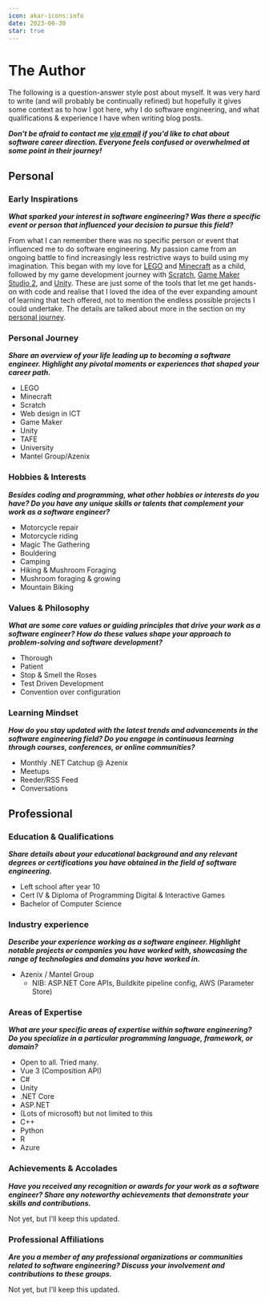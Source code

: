 ```yaml
---
icon: akar-icons:info
date: 2023-06-30
star: true
---
```


# The Author

The following is a question-answer style post about myself. It was very hard to write (and will probably be continually refined) but hopefully it gives some context as to how I got here, why I do software engineering, and what qualifications & experience I have when writing blog posts.

***Don't be afraid to contact me [via email](mailto:broderickwestrope@gmail.com) if you'd like to chat about software career direction. Everyone feels confused or overwhelmed at some point in their journey!***

## Personal

### Early Inspirations

***What sparked your interest in software engineering? Was there a specific event or person that influenced your decision to pursue this field?***

From what I can remember there was no specific person or event that influenced me to do software engineering. My passion came from an ongoing battle to find increasingly less restrictive ways to build using my imagination. This began with my love for [LEGO](https://www.lego.com/) and [Minecraft](https://www.minecraft.net/) as a child, followed by my game development journey with [Scratch](https://scratch.mit.edu/), [Game Maker Studio 2](https://gamemaker.io/), and [Unity](https://unity.com/).
These are just some of the tools that let me get hands-on with code and realise that I loved the idea of the ever expanding amount of learning that tech offered, not to mention the endless possible projects I could undertake. The details are talked about more in the section on my [personal journey](#personal-journey).

### Personal Journey

***Share an overview of your life leading up to becoming a software engineer. Highlight any pivotal moments or experiences that shaped your career path.***

- LEGO
- Minecraft
- Scratch
- Web design in ICT
- Game Maker
- Unity
- TAFE
- University
- Mantel Group/Azenix

### Hobbies & Interests

***Besides coding and programming, what other hobbies or interests do you have? Do you have any unique skills or talents that complement your work as a software engineer?***

- Motorcycle repair
- Motorcycle riding
- Magic The Gathering
- Bouldering
- Camping
- Hiking & Mushroom Foraging
- Mushroom foraging & growing
- Mountain Biking

### Values & Philosophy

***What are some core values or guiding principles that drive your work as a software engineer? How do these values shape your approach to problem-solving and software development?***

- Thorough
- Patient
- Stop & Smell the Roses
- Test Driven Development
- Convention over configuration

### Learning Mindset

***How do you stay updated with the latest trends and advancements in the software engineering field? Do you engage in continuous learning through courses, conferences, or online communities?***

- Monthly .NET Catchup @ Azenix
- Meetups
- Reeder/RSS Feed
- Conversations

## Professional

### Education & Qualifications

***Share details about your educational background and any relevant degrees or certifications you have obtained in the field of software engineering.***

- Left school after year 10
- Cert IV & Diploma of Programming Digital & Interactive Games
- Bachelor of Computer Science

### Industry experience

***Describe your experience working as a software engineer. Highlight notable projects or companies you have worked with, showcasing the range of technologies and domains you have worked in.***

- Azenix / Mantel Group
  - NIB: ASP.NET Core APIs, Buildkite pipeline config, AWS (Parameter Store)

### Areas of Expertise

***What are your specific areas of expertise within software engineering? Do you specialize in a particular programming language, framework, or domain?***

- Open to all. Tried many.
- Vue 3 (Composition API)
- C#
- Unity
- .NET Core
- ASP.NET
- (Lots of microsoft) but not limited to this
- C++
- Python
- R
- Azure

### Achievements & Accolades

***Have you received any recognition or awards for your work as a software engineer? Share any noteworthy achievements that demonstrate your skills and contributions.***

Not yet, but I'll keep this updated.

### Professional Affiliations

***Are you a member of any professional organizations or communities related to software engineering? Discuss your involvement and contributions to these groups.***

Not yet, but I'll keep this updated.
